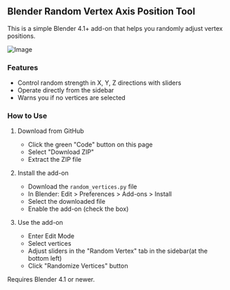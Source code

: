 ## Blender Random Vertex Axis Position Tool

This is a simple Blender 4.1+ add-on that helps you randomly adjust vertex positions.

![Image](https://github.com/user-attachments/assets/0b78261a-5e7c-482b-aba7-aa26c056cfee)

### Features

- Control random strength in X, Y, Z directions with sliders
- Operate directly from the sidebar
- Warns you if no vertices are selected

### How to Use

1. Download from GitHub
   - Click the green "Code" button on this page
   - Select "Download ZIP"
   - Extract the ZIP file

2. Install the add-on
   - Download the `random_vertices.py` file
   - In Blender: Edit > Preferences > Add-ons > Install
   - Select the downloaded file
   - Enable the add-on (check the box)

3. Use the add-on
   - Enter Edit Mode
   - Select vertices
   - Adjust sliders in the "Random Vertex" tab in the sidebar(at the bottom left)
   - Click "Randomize Vertices" button

Requires Blender 4.1 or newer.
